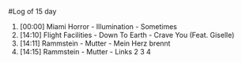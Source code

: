 #Log of 15 day

1. [00:00] Miami Horror - Illumination - Sometimes
1. [14:10] Flight Facilities - Down To Earth - Crave You (Feat. Giselle)
1. [14:11] Rammstein - Mutter - Mein Herz brennt
1. [14:15] Rammstein - Mutter - Links 2 3 4
